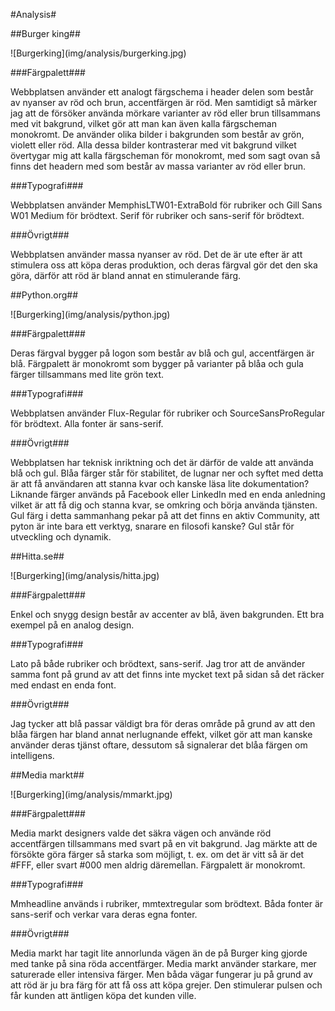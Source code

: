 #Analysis#

##Burger king##

<div class="analysis-img-wrapper" markdown="1">
![Burgerking](img/analysis/burgerking.jpg)
</div>

###Färgpalett###

<div class="color-scheme-wrapper">
<div class="scheme-color bk1"></div>
<div class="scheme-color bk2"></div>
<div class="scheme-color bk3"></div>
<div class="scheme-color bk4"></div>
<div class="scheme-color bk5 "></div>
</div>

Webbplatsen använder ett analogt färgschema i header delen som består av nyanser av röd och brun, accentfärgen är röd. Men samtidigt så märker jag att de försöker använda mörkare varianter av röd eller brun tillsammans med vit bakgrund, vilket gör att man kan även kalla färgscheman monokromt. De använder olika bilder i bakgrunden som består av grön, violett eller röd. Alla dessa bilder kontrasterar med vit bakgrund vilket övertygar mig att kalla färgscheman för monokromt, med som sagt ovan så finns det headern med som består av massa varianter av röd eller brun.

###Typografi###

Webbplatsen använder MemphisLTW01-ExtraBold för rubriker och Gill Sans W01 Medium för brödtext. Serif för rubriker och sans-serif för brödtext.

###Övrigt###

Webbplatsen använder massa nyanser av röd. Det de är ute efter är att stimulera oss att köpa deras produktion, och deras färgval gör det den ska göra, därför att röd är bland annat en stimulerande färg.

##Python.org##

<div class="analysis-img-wrapper" markdown="1">
![Burgerking](img/analysis/python.jpg)
</div>

###Färgpalett###

<div class="color-scheme-wrapper">
<div class="scheme-color py1"></div>
<div class="scheme-color py2"></div>
<div class="scheme-color py3"></div>
<div class="scheme-color py4"></div>
<div class="scheme-color py5"></div>
</div>

Deras färgval bygger på logon som består av blå och gul, accentfärgen är blå. Färgpalett är monokromt som bygger på varianter på blåa och gula färger tillsammans med lite grön text.

###Typografi###

Webbplatsen använder Flux-Regular för rubriker och SourceSansProRegular för brödtext. Alla fonter är sans-serif.

###Övrigt###

Webbplatsen har teknisk inriktning och det är därför de valde att använda blå och gul. Blåa färger står för stabilitet, de lugnar ner och syftet med detta är att få användaren att stanna kvar och kanske läsa lite dokumentation? Liknande färger används på Facebook eller LinkedIn med en enda anledning vilket är att få dig och stanna kvar, se omkring och börja använda tjänsten. Gul färg i detta sammanhang pekar på att det finns en aktiv Community, att pyton är inte bara ett verktyg, snarare en filosofi kanske? Gul står för utveckling och dynamik.

##Hitta.se##

<div class="analysis-img-wrapper" markdown="1">
![Burgerking](img/analysis/hitta.jpg)
</div>

###Färgpalett###

<div class="color-scheme-wrapper">
<div class="scheme-color hi1"></div>
<div class="scheme-color hi2"></div>
<div class="scheme-color hi3"></div>
<div class="scheme-color hi4"></div>
<div class="scheme-color hi5"></div>
</div>

Enkel och snygg design består av accenter av blå, även bakgrunden. Ett bra exempel på en analog design.

###Typografi###

Lato på både rubriker och brödtext, sans-serif. Jag tror att de använder samma font på grund av att det finns inte mycket text på sidan så det räcker med endast en enda font.

###Övrigt###

Jag tycker att blå passar väldigt bra för deras område på grund av att den blåa färgen har bland annat nerlugnande effekt, vilket gör att man kanske använder deras tjänst oftare, dessutom så signalerar det blåa färgen om intelligens.

##Media markt##

<div class="analysis-img-wrapper" markdown="1">
![Burgerking](img/analysis/mmarkt.jpg)
</div>

###Färgpalett###

<div class="color-scheme-wrapper">
<div class="scheme-color mm1"></div>
<div class="scheme-color mm2"></div>
<div class="scheme-color mm3"></div>
<div class="scheme-color mm4"></div>
<div class="scheme-color mm5"></div>
</div>

Media markt designers valde det säkra vägen och använde röd accentfärgen tillsammans med svart på en vit bakgrund. Jag märkte att de försökte göra färger så starka som möjligt, t. ex. om det är vitt så är det #FFF, eller svart #000 men aldrig däremellan. Färgpalett är monokromt.

###Typografi###

Mmheadline används i rubriker, mmtextregular som brödtext. Båda fonter är sans-serif och verkar vara deras egna fonter.

###Övrigt###

Media markt har tagit lite annorlunda vägen än de på Burger king gjorde med tanke på sina röda accentfärger. Media markt använder starkare, mer saturerade eller intensiva färger. Men båda vägar fungerar ju på grund av att röd är ju bra färg för att få oss att köpa grejer. Den stimulerar pulsen och får kunden att äntligen köpa det kunden ville.
